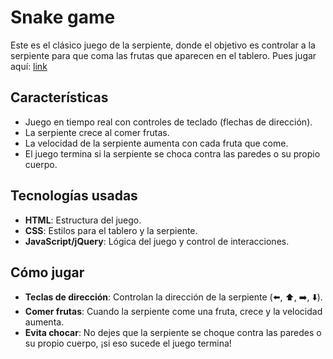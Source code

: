 # Snake game

Este es el clásico juego de la serpiente, donde el objetivo es controlar a la serpiente para que coma las frutas que aparecen en el tablero.
Pues jugar aquí: [link](https://lauvalenciad.github.io/Snake-game-jQuery/)

## Características

- Juego en tiempo real con controles de teclado (flechas de dirección).
- La serpiente crece al comer frutas.
- La velocidad de la serpiente aumenta con cada fruta que come.
- El juego termina si la serpiente se choca contra las paredes o su propio cuerpo.

## Tecnologías usadas

- **HTML**: Estructura del juego.
- **CSS**: Estilos para el tablero y la serpiente.
- **JavaScript/jQuery**: Lógica del juego y control de interacciones.

## Cómo jugar

- **Teclas de dirección**: Controlan la dirección de la serpiente (⬅️, ⬆️, ➡️, ⬇️).
- **Comer frutas**: Cuando la serpiente come una fruta, crece y la velocidad aumenta.
- **Evita chocar**: No dejes que la serpiente se choque contra las paredes o su propio cuerpo, ¡si eso sucede el juego termina!

